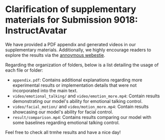 # Clarification of supplementary materials for Submission 9018: InstructAvatar

We have provided a PDF appendix and generated videos in our supplementary materials. Additionally, we highly encourage readers to explore the results via the [annoymous webestie](https://anonymous.4open.science/w/InstructAvatar-Project-3E8E/).

Regarding the organization of folders, below is a list detailing the usage of each file or folder:

- `appendix.pdf`: Contains additional explanations regarding more experimental results or implementation details that were not incorporated into the main text.
- `video/emotional_talking/`  and `video/emotion_more.mp4`: Contain results demonstrating our model's ability for emotional talking control.
- `video/facial_motion/` and `video/motion_more.mp4`: Contain results showcasing our model's ability for facial control.
- `result/comparison.mp4`:  Contains results comparing our model with some baselines regarding emotional talking control.

Feel free to check all trmhe results and have a nice day!